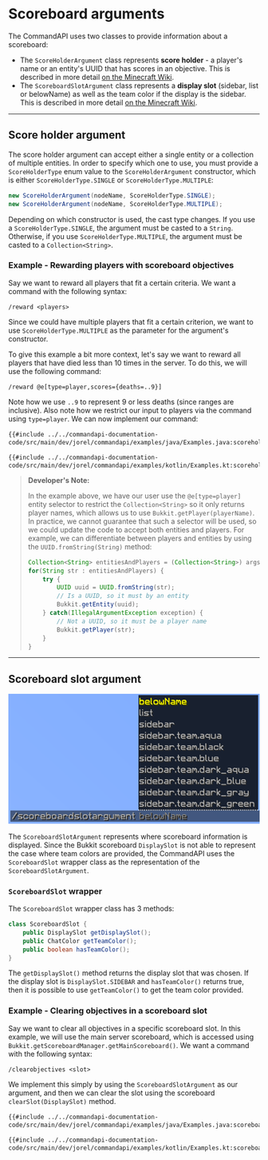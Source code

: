 # Scoreboard arguments

The CommandAPI uses two classes to provide information about a scoreboard:

- The `ScoreHolderArgument` class represents **score holder** - a player's name or an entity's UUID that has scores in an objective. This is described in more detail [on the Minecraft Wiki](https://minecraft.gamepedia.com/Scoreboard#Objectives).
- The `ScoreboardSlotArgument` class represents a **display slot** (sidebar, list or belowName) as well as the team color if the display is the sidebar. This is described in more detail [on the Minecraft Wiki](https://minecraft.gamepedia.com/Scoreboard#Display_slots).

-----

## Score holder argument

The score holder argument can accept either a single entity or a collection of multiple entities. In order to specify which one to use, you must provide a `ScoreHolderType` enum value to the `ScoreHolderArgument` constructor, which is either `ScoreHolderType.SINGLE` or `ScoreHolderType.MULTIPLE`:

```java
new ScoreHolderArgument(nodeName, ScoreHolderType.SINGLE);
new ScoreHolderArgument(nodeName, ScoreHolderType.MULTIPLE);
```

Depending on which constructor is used, the cast type changes. If you use a `ScoreHolderType.SINGLE`, the argument must be casted to a `String`. Otherwise, if you use `ScoreHolderType.MULTIPLE`, the argument must be casted to a `Collection<String>`.

<div class="example">

### Example - Rewarding players with scoreboard objectives

Say we want to reward all players that fit a certain criteria. We want a command with the following syntax:

```mccmd
/reward <players>
```

Since we could have multiple players that fit a certain criterion, we want to use `ScoreHolderType.MULTIPLE` as the parameter for the argument's constructor.

To give this example a bit more context, let's say we want to reward all players that have died less than 10 times in the server. To do this, we will use the following command:

```mccmd
/reward @e[type=player,scores={deaths=..9}]
```

Note how we use `..9` to represent 9 or less deaths (since ranges are inclusive). Also note how we restrict our input to players via the command using `type=player`. We can now implement our command:

<div class="multi-pre">

```java,Java
{{#include ../../commandapi-documentation-code/src/main/dev/jorel/commandapi/examples/java/Examples.java:scoreholderargument}}
```

```kotlin,Kotlin
{{#include ../../commandapi-documentation-code/src/main/dev/jorel/commandapi/examples/kotlin/Examples.kt:scoreholderargument}}
```

</div>

</div>

> **Developer's Note:**
>
> In the example above, we have our user use the `@e[type=player]` entity selector to restrict the `Collection<String>` so it only returns player names, which allows us to use `Bukkit.getPlayer(playerName)`. In practice, we cannot guarantee that such a selector will be used, so we could update the code to accept both entities and players. For example, we can differentiate between players and entities by using the `UUID.fromString(String)` method:
>
> ```java
> Collection<String> entitiesAndPlayers = (Collection<String>) args[0];
> for(String str : entitiesAndPlayers) {
>     try {
>         UUID uuid = UUID.fromString(str);
>         // Is a UUID, so it must by an entity
>         Bukkit.getEntity(uuid);
>     } catch(IllegalArgumentException exception) {
>         // Not a UUID, so it must be a player name
>         Bukkit.getPlayer(str); 
>     }
> }
> ```

-----

## Scoreboard slot argument

![A scoreboardslotargument showing a list of suggestions of valid Minecraft scoreboard slot positions](./images/arguments/scoreboardslot.png)

The `ScoreboardSlotArgument` represents where scoreboard information is displayed. Since the Bukkit scoreboard `DisplaySlot` is not able to represent the case where team colors are provided, the CommandAPI uses the `ScoreboardSlot` wrapper class as the representation of the `ScoreboardSlotArgument`.

### `ScoreboardSlot` wrapper

The `ScoreboardSlot` wrapper class has 3 methods:

```java
class ScoreboardSlot {
    public DisplaySlot getDisplaySlot();
    public ChatColor getTeamColor();
    public boolean hasTeamColor();
}
```

The `getDisplaySlot()` method returns the display slot that was chosen. If the display slot is `DisplaySlot.SIDEBAR` and `hasTeamColor()` returns true, then it is possible to use `getTeamColor()` to get the team color provided.

<div class="example">

### Example - Clearing objectives in a scoreboard slot

Say we want to clear all objectives in a specific scoreboard slot. In this example, we will use the main server scoreboard, which is accessed using `Bukkit.getScoreboardManager.getMainScoreboard()`. We want a command with the following syntax:

```mccmd
/clearobjectives <slot>
```

We implement this simply by using the `ScoreboardSlotArgument` as our argument, and then we can clear the slot using the scoreboard `clearSlot(DisplaySlot)` method.

<div class="multi-pre">

```java,Java
{{#include ../../commandapi-documentation-code/src/main/dev/jorel/commandapi/examples/java/Examples.java:scoreboardslotargument}}
```

```kotlin,Kotlin
{{#include ../../commandapi-documentation-code/src/main/dev/jorel/commandapi/examples/kotlin/Examples.kt:scoreboardslotargument}}
```

</div>

</div>
